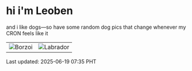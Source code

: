 # hi i'm Leoben

and i like dogs—so have some random dog pics that change whenever my CRON feels like it

|  |  |
|--------|----------|
| ![Borzoi](https://random-dog-vercel.vercel.app/api/random-borzoi?v=1750289731) | ![Labrador](https://random-dog-vercel.vercel.app/api/random-labrador?v=1750289731) |

Last updated: 2025-06-19 07:35 PHT
